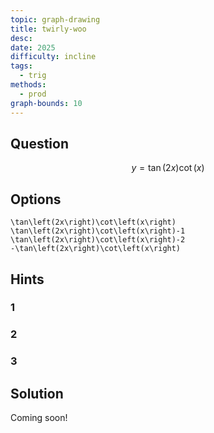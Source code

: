 ```yaml
---
topic: graph-drawing
title: twirly-woo
desc: 
date: 2025
difficulty: incline
tags:
  - trig
methods:
  - prod
graph-bounds: 10
---
```



## Question
```math
y = \tan\left(2x\right)\cot\left(x\right)
```


## Options
```desmos
\tan\left(2x\right)\cot\left(x\right)
\tan\left(2x\right)\cot\left(x\right)-1
\tan\left(2x\right)\cot\left(x\right)-2
-\tan\left(2x\right)\cot\left(x\right)
```


## Hints

### 1

### 2

### 3


## Solution

Coming soon!
